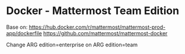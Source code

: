 # Docker - Mattermost Team Edition

Base on: https://hub.docker.com/r/mattermost/mattermost-prod-app/dockerfile
https://github.com/mattermost/mattermost-docker


Change ARG edition=enterprise on ARG edition=team
